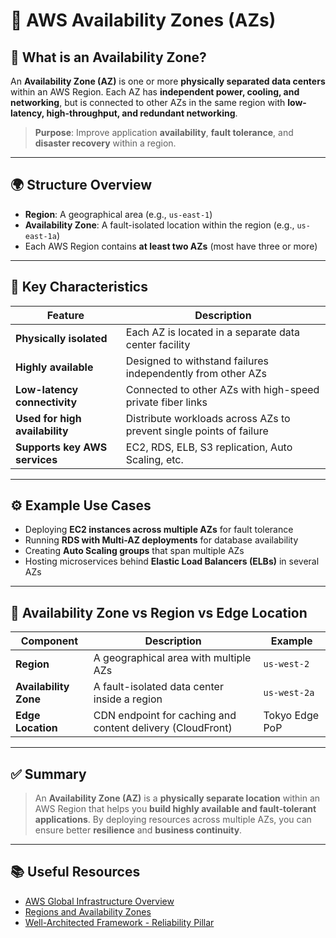 # 🏢 AWS Availability Zones (AZs)

## 📌 What is an Availability Zone?

An **Availability Zone (AZ)** is one or more **physically separated data centers** within an AWS Region. Each AZ has **independent power, cooling, and networking**, but is connected to other AZs in the same region with **low-latency, high-throughput, and redundant networking**.

> **Purpose**: Improve application **availability**, **fault tolerance**, and **disaster recovery** within a region.

---

## 🌍 Structure Overview

- **Region**: A geographical area (e.g., `us-east-1`)
- **Availability Zone**: A fault-isolated location within the region (e.g., `us-east-1a`)
- Each AWS Region contains **at least two AZs** (most have three or more)

---

## 🧠 Key Characteristics

| Feature                    | Description                                                                 |
|----------------------------|-----------------------------------------------------------------------------|
| **Physically isolated**     | Each AZ is located in a separate data center facility                      |
| **Highly available**        | Designed to withstand failures independently from other AZs                |
| **Low-latency connectivity**| Connected to other AZs with high-speed private fiber links                 |
| **Used for high availability** | Distribute workloads across AZs to prevent single points of failure       |
| **Supports key AWS services** | EC2, RDS, ELB, S3 replication, Auto Scaling, etc.                         |

---

## ⚙️ Example Use Cases

- Deploying **EC2 instances across multiple AZs** for fault tolerance
- Running **RDS with Multi-AZ deployments** for database availability
- Creating **Auto Scaling groups** that span multiple AZs
- Hosting microservices behind **Elastic Load Balancers (ELBs)** in several AZs

---

## 🧱 Availability Zone vs Region vs Edge Location

| Component               | Description                                              | Example          |
|-------------------------|----------------------------------------------------------|------------------|
| **Region**              | A geographical area with multiple AZs                    | `us-west-2`      |
| **Availability Zone**   | A fault-isolated data center inside a region             | `us-west-2a`     |
| **Edge Location**       | CDN endpoint for caching and content delivery (CloudFront) | Tokyo Edge PoP   |

---

## ✅ Summary

> An **Availability Zone (AZ)** is a **physically separate location** within an AWS Region that helps you **build highly available and fault-tolerant applications**. By deploying resources across multiple AZs, you can ensure better **resilience** and **business continuity**.

---

## 📚 Useful Resources

- [AWS Global Infrastructure Overview](https://aws.amazon.com/about-aws/global-infrastructure/)
- [Regions and Availability Zones](https://docs.aws.amazon.com/AWSEC2/latest/UserGuide/using-regions-availability-zones.html)
- [Well-Architected Framework - Reliability Pillar](https://docs.aws.amazon.com/wellarchitected/latest/reliability-pillar/wellarchitected-reliability-pillar.pdf)

